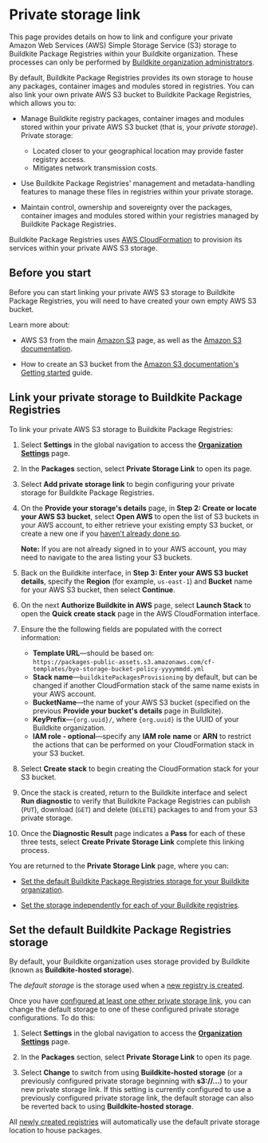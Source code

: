 # Private storage link

This page provides details on how to link and configure your private Amazon Web Services (AWS) Simple Storage Service (S3) storage to Buildkite Package Registries within your Buildkite organization. These processes can only be performed by [Buildkite organization administrators](/docs/package-registries/security/permissions#manage-teams-and-permissions-organization-level-permissions).

By default, Buildkite Package Registries provides its own storage to house any packages, container images and modules stored in registries. You can also link your own private AWS S3 bucket to Buildkite Package Registries, which allows you to:

- Manage Buildkite registry packages, container images and modules stored within your private AWS S3 bucket (that is, your _private storage_). Private storage:
    * Located closer to your geographical location may provide faster registry access.
    * Mitigates network transmission costs.

- Use Buildkite Package Registries' management and metadata-handling features to manage these files in registries within your private storage.

- Maintain control, ownership and sovereignty over the packages, container images and modules stored within your registries managed by Buildkite Package Registries.

Buildkite Package Registries uses [AWS CloudFormation](https://docs.aws.amazon.com/AWSCloudFormation/latest/UserGuide/Welcome.html) to provision its services within your private AWS S3 storage.

## Before you start

Before you can start linking your private AWS S3 storage to Buildkite Package Registries, you will need to have created your own empty AWS S3 bucket.

Learn more about:

- AWS S3 from the main [Amazon S3](https://aws.amazon.com/s3/) page, as well as the [Amazon S3 documentation](https://docs.aws.amazon.com/s3/).

- How to create an S3 bucket from the [Amazon S3 documentation's Getting started](https://docs.aws.amazon.com/AmazonS3/latest/userguide/GetStartedWithS3.html) guide.

## Link your private storage to Buildkite Package Registries

To link your private AWS S3 storage to Buildkite Package Registries:

1. Select **Settings** in the global navigation to access the [**Organization Settings**](https://buildkite.com/organizations/~/settings) page.

1. In the **Packages** section, select **Private Storage Link** to open its page.

1. Select **Add private storage link** to begin configuring your private storage for Buildkite Package Registries.

1. On the **Provide your storage's details** page, in **Step 2: Create or locate your AWS S3 bucket**, select **Open AWS** to open the list of S3 buckets in your AWS account, to either retrieve your existing empty S3 bucket, or create a new one if you [haven't already done so](#before-you-start).

    **Note:** If you are not already signed in to your AWS account, you may need to navigate to the area listing your S3 buckets.

1. Back on the Buildkite interface, in **Step 3: Enter your AWS S3 bucket details**, specify the **Region** (for example, `us-east-1`) and **Bucket** name for your AWS S3 bucket, then select **Continue**.

1. On the next **Authorize Buildkite in AWS** page, select **Launch Stack** to open the **Quick create stack** page in the AWS CloudFormation interface.

1. Ensure the the following fields are populated with the correct information:
    * **Template URL**—should be based on:<br/>`https://packages-public-assets.s3.amazonaws.com/cf-templates/byo-storage-bucket-policy-yyyymmdd.yml`
    * **Stack name**—`buildkitePackagesProvisioning` by default, but can be changed if another CloudFormation stack of the same name exists in your AWS account.
    * **BucketName**—the name of your AWS S3 bucket (specified on the previous **Provide your bucket's details** page in Buildkite).
    * **KeyPrefix**—`{org.uuid}/`, where `{org.uuid}` is the UUID of your Buildkite organization.
    * **IAM role - optional**—specify any **IAM role** **name** or **ARN** to restrict the actions that can be performed on your CloudFormation stack in your S3 bucket.

1. Select **Create stack** to begin creating the CloudFormation stack for your S3 bucket.

1. Once the stack is created, return to the Buildkite interface and select **Run diagnostic** to verify that Buildkite Package Registries can publish (`PUT`), download (`GET`) and delete (`DELETE`) packages to and from your S3 private storage.

1. Once the **Diagnostic Result** page indicates a **Pass** for each of these three tests, select **Create Private Storage Link** complete this linking process.

You are returned to the **Private Storage Link** page, where you can:

- [Set the default Buildkite Package Registries storage for your Buildkite organization](#set-the-default-buildkite-package-registries-storage).

- [Set the storage independently for each of your Buildkite registries](/docs/package-registries/manage-registries#update-a-source-registry-configure-registry-storage).

## Set the default Buildkite Package Registries storage

By default, your Buildkite organization uses storage provided by Buildkite (known as **Buildkite-hosted storage**).

The _default storage_ is the storage used when a [new registry is created](/docs/package-registries/manage-registries#create-a-source-registry).

Once you have [configured at least one other private storage link](#link-your-private-storage-to-buildkite-package-registries), you can change the default storage to one of these configured private storage configurations. To do this:

1. Select **Settings** in the global navigation to access the [**Organization Settings**](https://buildkite.com/organizations/~/settings) page.

1. In the **Packages** section, select **Private Storage Link** to open its page.

1. Select **Change** to switch from using **Buildkite-hosted storage** (or a previously configured private storage beginning with **s3://...**) to your new private storage link. If this setting is currently configured to use a previously configured private storage link, the default storage can also be reverted back to using **Buildkite-hosted storage**.

All [newly created registries](/docs/package-registries/manage-registries#create-a-source-registry) will automatically use the default private storage location to house packages.
